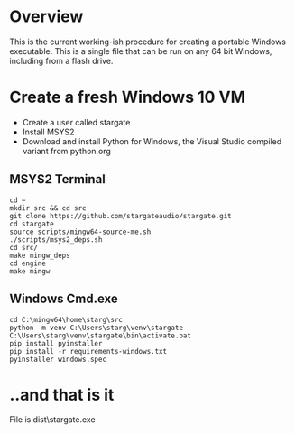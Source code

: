 # Overview
This is the current working-ish procedure for creating a portable Windows
executable.  This is a single file that can be run on any 64 bit Windows,
including from a flash drive.

# Create a fresh Windows 10 VM
- Create a user called stargate
- Install MSYS2
- Download and install Python for Windows, the Visual Studio compiled variant
  from python.org
## MSYS2 Terminal
```
cd ~
mkdir src && cd src
git clone https://github.com/stargateaudio/stargate.git
cd stargate
source scripts/mingw64-source-me.sh
./scripts/msys2_deps.sh
cd src/
make mingw_deps
cd engine
make mingw
```
## Windows Cmd.exe
```
cd C:\mingw64\home\starg\src
python -m venv C:\Users\starg\venv\stargate
C:\Users\starg\venv\stargate\bin\activate.bat
pip install pyinstaller
pip install -r requirements-windows.txt
pyinstaller windows.spec
```
# ..and that is it
File is dist\stargate.exe

